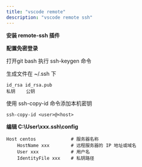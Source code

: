```yaml
---
title: "vscode remote"
description: "vscode remote ssh"
---
```


**安装 remote-ssh 插件**

**配置免密登录**

打开git bash 执行 ssh-keygen 命令

生成文件在 ~/.ssh 下

    id_rsa id_rsa.pub
    私钥    公钥

使用 ssh-copy-id 命令添加本机密钥

    ssh-copy-id <user>@<host>

**编辑 C:\User\xxx\.ssh\config**

    Host centos             # 服务器名称
        HostName xxx        # 远程服务器的 IP 地址或域名
        User xxx            # 用户名
        IdentityFile xxx    # 私钥路径
